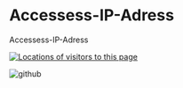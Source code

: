 Accessess-IP-Adress
===================

Accessess-IP-Adress

<div id="clustrmaps-widget"></div>

<script type="text/javascript">
var _clustrmaps = 
{
  'url' : 'https://github.com/CatcherX', 
	'user' : 1078721, 
	'server' : '4', 
	'id' : 'clustrmaps-widget', 
	'version' : 1, 
	'date' : '2013-02-14', 
	'lang' : 'zh', 
	'corners' : 'square' 
};

(
	function ()
	{ 
		var s = document.createElement('script'); 
		s.type = 'text/javascript'; 
		s.async = true; 
		s.src = 'http://www4.clustrmaps.com/counter/map.js'; 
		var x = document.getElementsByTagName('script')[0]; 
		x.parentNode.insertBefore(s, x);
	}
)

(

);

</script>
<noscript>
<a href="http://www4.clustrmaps.com/user/9cd1075c1">
<img src="http://www4.clustrmaps.com/stats/maps-no_clusters/https---github.com-CatcherX-thumb.jpg" 
	 alt="Locations of visitors to this page" />
</a>
</noscript>


![github](http://aspspider.info/CatcherXue0 "github")



